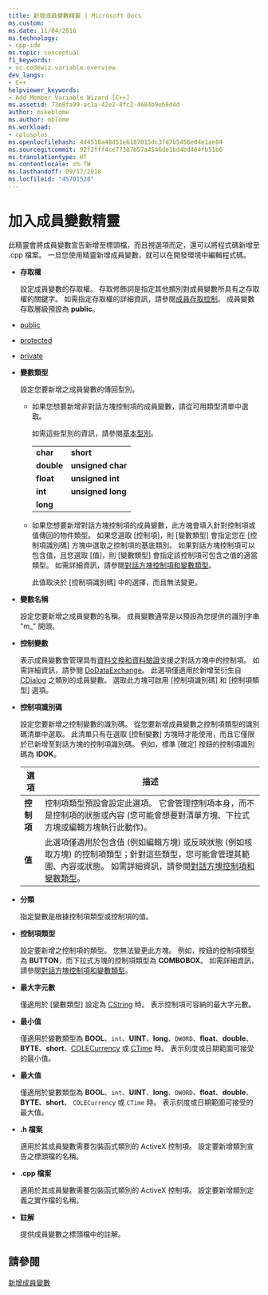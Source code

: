 ```yaml
---
title: 新增成員變數精靈 | Microsoft Docs
ms.custom: ''
ms.date: 11/04/2016
ms.technology:
- cpp-ide
ms.topic: conceptual
f1_keywords:
- vc.codewiz.variable.overview
dev_langs:
- C++
helpviewer_keywords:
- Add Member Variable Wizard [C++]
ms.assetid: 73e8fa99-ac1a-42e2-8fc2-4684b9eb6d4d
author: mikeblome
ms.author: mblome
ms.workload:
- cplusplus
ms.openlocfilehash: 4d4518a48d51e6187015dc3fd7b5456e04e1ae84
ms.sourcegitcommit: 92f2fff4ce77387b57a4546de1bd4bd464fb51b6
ms.translationtype: HT
ms.contentlocale: zh-TW
ms.lasthandoff: 09/17/2018
ms.locfileid: "45701528"
---
```

# <a name="add-member-variable-wizard"></a>加入成員變數精靈
此精靈會將成員變數宣告新增至標頭檔，而且視選項而定，還可以將程式碼新增至 .cpp 檔案。 一旦您使用精靈新增成員變數，就可以在開發環境中編輯程式碼。  
  
- **存取權**

   設定成員變數的存取權。 存取修飾詞是指定其他類別對成員變數所具有之存取權的關鍵字。 如需指定存取權的詳細資訊，請參閱[成員存取控制](../cpp/member-access-control-cpp.md)。 成員變數存取層級預設為 **public**。  
  
-   [public](../cpp/public-cpp.md)  
  
-   [protected](../cpp/protected-cpp.md)  
  
-   [private](../cpp/private-cpp.md)  
  
- **變數類型**

   設定您要新增之成員變數的傳回型別。  
  
   - 如果您想要新增非對話方塊控制項的成員變數，請從可用類型清單中選取。  
  
      如需這些型別的資訊，請參閱[基本型別](../cpp/fundamental-types-cpp.md)。  
  
      |||  
      |-|-|  
      |**char**|**short**|  
      |**double**|**unsigned char**|  
      |**float**|**unsigned int**|  
      |**int**|**unsigned long**|  
      |**long**||  
  
   - 如果您想要新增對話方塊控制項的成員變數，此方塊會填入針對控制項或值傳回的物件類型。 如果您選取 [控制項]，則 [變數類型] 會指定您在 [控制項識別碼] 方塊中選取之控制項的基底類別。 如果對話方塊控制項可以包含值，且您選取 [值]，則 [變數類型] 會指定該控制項可包含之值的適當類型。 如需詳細資訊，請參閱[對話方塊控制項和變數類型](../ide/dialog-box-controls-and-variable-types.md)。  
  
      此值取決於 [控制項識別碼] 中的選擇，而且無法變更。  
  
- **變數名稱**

   設定您要新增之成員變數的名稱。 成員變數通常是以預設為您提供的識別字串 "m_" 開頭。  
  
- **控制變數**

   表示成員變數會管理具有[資料交換和資料驗證](../mfc/dialog-data-exchange-and-validation.md)支援之對話方塊中的控制項。 如需詳細資訊，請參閱 [DoDataExchange](../mfc/reference/cwnd-class.md#dodataexchange)。 此選項僅適用於新增至衍生自 [CDialog](../mfc/reference/cdialog-class.md) 之類別的成員變數。 選取此方塊可啟用 [控制項識別碼] 和 [控制項類型] 選項。  
  
- **控制項識別碼**

   設定您要新增之控制變數的識別碼。 從您要新增成員變數之控制項類型的識別碼清單中選取。 此清單只有在選取 [控制變數] 方塊時才能使用，而且它僅限於已新增至對話方塊的控制項識別碼。 例如，標準 [確定] 按鈕的控制項識別碼為 **IDOK**。  
  
   |選項|描述|  
   |------------|-----------------|  
   |**控制項**|控制項類型預設會設定此選項。 它會管理控制項本身，而不是控制項的狀態或內容 (您可能會想要對清單方塊、下拉式方塊或編輯方塊執行此動作)。|  
   |**值**|此選項僅適用於包含值 (例如編輯方塊) 或反映狀態 (例如核取方塊) 的控制項類型；針對這些類型，您可能會管理其範圍、內容或狀態。 如需詳細資訊，請參閱[對話方塊控制項和變數類型](../ide/dialog-box-controls-and-variable-types.md)。|  
  
- **分類**

   指定變數是根據控制項類型或控制項的值。  
  
- **控制項類型**

   設定要新增之控制項的類型。 您無法變更此方塊。 例如，按鈕的控制項類型為 **BUTTON**，而下拉式方塊的控制項類型為 **COMBOBOX**。 如需詳細資訊，請參閱[對話方塊控制項和變數類型](../ide/dialog-box-controls-and-variable-types.md)。  
  
- **最大字元數**

   僅適用於 [變數類型] 設定為 [CString](../atl-mfc-shared/reference/cstringt-class.md) 時。 表示控制項可容納的最大字元數。  
  
- **最小值**

   僅適用於變數類型為 **BOOL**、`int`、**UINT**、**long**、`DWORD`、**float**、**double**、**BYTE**、**short**、[COLECurrency](../mfc/reference/colecurrency-class.md) 或 [CTime](../atl-mfc-shared/reference/ctime-class.md) 時。 表示刻度或日期範圍可接受的最小值。  
  
- **最大值**

   僅適用於變數類型為 **BOOL**、`int`、**UINT**、**long**、`DWORD`、**float**、**double**、**BYTE**、**short**、 `COLECurrency` 或 `CTime` 時。 表示刻度或日期範圍可接受的最大值。  
  
- **.h 檔案**

   適用於其成員變數需要包裝函式類別的 ActiveX 控制項。 設定要新增類別宣告之標頭檔的名稱。  
  
- **.cpp 檔案**

   適用於其成員變數需要包裝函式類別的 ActiveX 控制項。 設定要新增類別定義之實作檔的名稱。  
  
- **註解**

   提供成員變數之標頭檔中的註解。  
  
## <a name="see-also"></a>請參閱  
 [新增成員變數](../ide/adding-a-member-variable-visual-cpp.md)